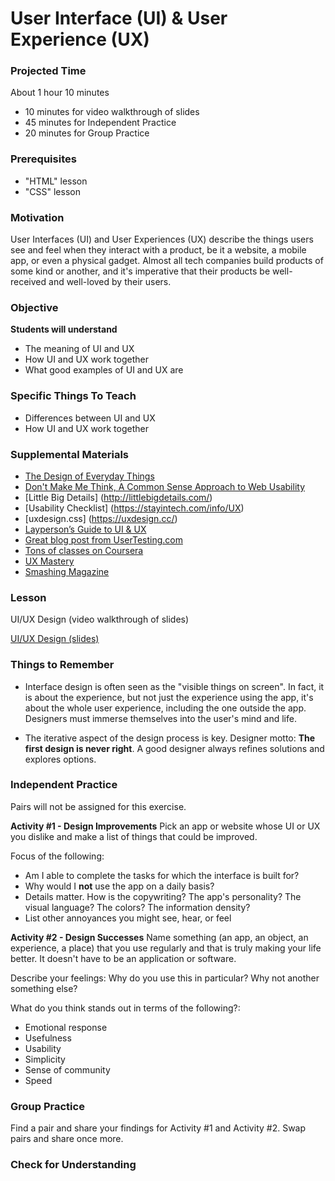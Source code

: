 # User Interface (UI) & User Experience (UX)

### Projected Time
About 1 hour 10 minutes
- 10 minutes for video walkthrough of slides
- 45 minutes for Independent Practice
- 20 minutes for Group Practice

### Prerequisites
- "HTML" lesson
- "CSS" lesson

### Motivation

User Interfaces (UI) and User Experiences (UX) describe the things users see and feel when they interact with a product, be it a website, a mobile app, or even a physical gadget. Almost all tech companies build products of some kind or another, and it's imperative that their products be well-received and well-loved by their users.

### Objective
**Students will understand** 
- The meaning of UI and UX
- How UI and UX work together
- What good examples of UI and UX are

### Specific Things To Teach
- Differences between UI and UX
- How UI and UX work together

### Supplemental Materials

- [The Design of Everyday Things](https://www.amazon.com/Design-Everyday-Things-Revised-Expanded/dp/0465050654)
- [Don't Make Me Think, A Common Sense Approach to Web Usability](https://www.amazon.com/Dont-Make-Think-Revisited-Usability/dp/0321965515)
- [Little Big Details] (http://littlebigdetails.com/)
- [Usability Checklist] (https://stayintech.com/info/UX)
- [uxdesign.css] (https://uxdesign.cc/)
- [Layperson’s Guide to UI & UX](https://careerfoundry.com/en/blog/ux-design/the-difference-between-ux-and-ui-design-a-laymans-guide/)
- [Great blog post from UserTesting.com](https://www.usertesting.com/blog/2016/04/27/ui-vs-ux/)
- [Tons of classes on Coursera](https://www.coursera.org/courses?languages=en&query=ux+design)
- [UX Mastery](http://uxmastery.com/resources/process/)
- [Smashing Magazine](https://www.smashingmagazine.com/)


### Lesson

UI/UX Design (video walkthrough of slides)

[UI/UX Design (slides)](https://docs.google.com/presentation/d/1iOaE1u26qItZseC4v72K0VT87V9d6W-OkAwcs4Ag48U/edit?usp=sharing)


### Things to Remember

- Interface design is often seen as the "visible things on screen". In fact, it is about the experience, but not just the experience using the app, it's about the whole user experience, including the one outside the app. Designers must immerse themselves into the user's mind and life.

- The iterative aspect of the design process is key. Designer motto: **The first design is never right**. A good designer always refines solutions and explores options.

### Independent Practice

Pairs will not be assigned for this exercise.

**Activity #1 - Design Improvements**
Pick an app or website whose UI or UX you dislike and make a list of things that could be improved.

Focus of the following:
- Am I able to complete the tasks for which the interface is built for? 
- Why would I **not** use the app on a daily basis? 
- Details matter. How is the copywriting? The app's personality? The visual language? The colors? The information density?
- List other annoyances you might see, hear, or feel

**Activity #2 - Design Successes**
Name something (an app, an object, an experience, a place) that you use regularly and that is truly making your life better. It doesn't have to be an application or software. 

Describe your feelings: Why do you use this in particular? Why not another something else?

What do you think stands out in terms of the following?:
- Emotional response
- Usefulness 
- Usability
- Simplicity
- Sense of community
- Speed

### Group Practice

Find a pair and share your findings for Activity #1 and Activity #2. Swap pairs and share once more.

### Check for Understanding
